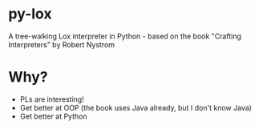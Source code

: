 # py-lox
A tree-walking Lox interpreter in Python - based on the book "Crafting Interpreters" by Robert Nystrom

# Why?
- PLs are interesting!
- Get better at OOP (the book uses Java already, but I don't know Java)
- Get better at Python
